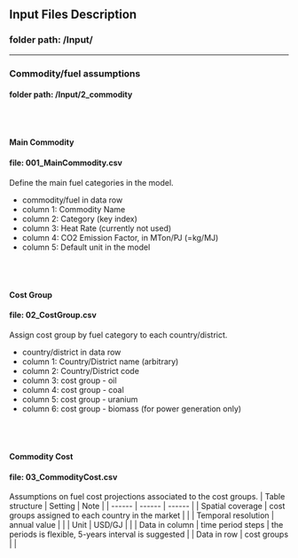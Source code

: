 
## Input Files Description

### folder path: /Input/
---

### Commodity/fuel assumptions
#### folder path: /Input/2_commodity

###### &nbsp;
#### Main Commodity
#### file: 001_MainCommodity.csv
Define the main fuel categories in the model.
- commodity/fuel in data row 
- column 1: Commodity Name
- column 2: Category (key index)
- column 3: Heat Rate (currently not used)
- column 4: CO2 Emission Factor, in MTon/PJ (=kg/MJ)
- column 5: Default unit in the model

###### &nbsp;
#### Cost Group
#### file: 02_CostGroup.csv
Assign cost group by fuel category to each country/district.
- country/district in data row 
- column 1: Country/District name (arbitrary)
- column 2: Country/District code
- column 3: cost group - oil
- column 4: cost group - coal
- column 5: cost group - uranium
- column 6: cost group - biomass (for power generation only)

###### &nbsp;
#### Commodity Cost
#### file: 03_CommodityCost.csv
Assumptions on fuel cost projections associated to the cost groups.
| Table structure | Setting | Note |
| ------ | ------ | ------ |
| Spatial coverage | cost groups assigned to each country in the market |  |
| Temporal resolution | annual value |  |
| Unit | USD/GJ |  |
| Data in column | time period steps | the periods is flexible, 5-years interval is suggested |
| Data in row | cost groups |  |

